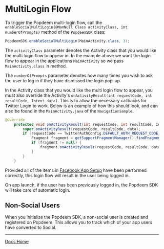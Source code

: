 # MultiLogin Flow

To trigger the Popdeem multi-login flow, call the `enableSocialMultiLogin(@NonNull Class activityClass, int numberOfPrompts)` method of the `PopdeemSDK` class:

```java
PopdeemSDK.enableSocialMultiLogin(MainActivity.class, 3);
```

The `activityClass` parameter denotes the Activity class that you would like the multi login flow to appear in. In the example above we want the login flow to appear in the applications `MainActivity` so we pass `MainActivity.class` in method.

The `numberOfPrompts` parameter denotes how many times you wish to ask the user to log in if they have dismissed the login pop-up.

In the Activity class that you would like the multi login flow to appear, you must also override the Activity's `onActivityResult(int requestCode, int resultCode, Intent data)`. This is to allow the necessary callbacks for Twitter Login to work. Below is an example of how this should look, and can also be found in the `MainActivity.java` of the `NavigationSample`.

```java
@Override
    protected void onActivityResult(int requestCode, int resultCode, Intent data) {
        super.onActivityResult(requestCode, resultCode, data);
        if (requestCode == TwitterAuthConfig.DEFAULT_AUTH_REQUEST_CODE) {
            Fragment fragment = getSupportFragmentManager().findFragmentByTag("PDUISocialMultiLoginFragment");
            if (fragment != null) {
                fragment.onActivityResult(requestCode, resultCode, data);
            }
        }
    }
```

Provided all of the items in [Facebook App Setup](facebook_app_setup.md "Facebook Setup") have been performed correctly, this login flow will result in the user being logged in.

On app launch, if the user has been previously logged in, the Popdeem SDK will take care of automatic login.

## Non-Social Users

When you initialize the Popdeem SDK, a non-social user is created and registered on Popdeem. This allows you to track which of your app users have converted to Social.  

---
[Docs Home](./ "Docs Home")